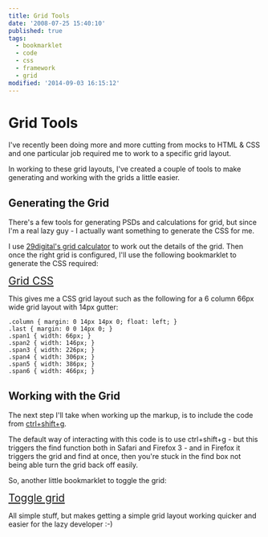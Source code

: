 ```yaml
---
title: Grid Tools
date: '2008-07-25 15:40:10'
published: true
tags:
  - bookmarklet
  - code
  - css
  - framework
  - grid
modified: '2014-09-03 16:15:12'
---
```

# Grid Tools

I've recently been doing more and more cutting from mocks to HTML & CSS and one particular job required me to work to a specific grid layout.

In working to these grid layouts, I've created a couple of tools to make generating and working with the grids a little easier.


<!--more-->

## Generating the Grid

There's a few tools for generating PSDs and calculations for grid, but since I'm a real lazy guy - I actually want something to generate the CSS for me.

I use [29digital's grid calculator](http://www.29digital.net/grid/ "Grid Calculator") to work out the details of the grid.  Then once the right grid is configured, I'll use the following bookmarklet to generate the CSS required:

<a style="font-size: 150%;" href="javascript:(function(){function%20g(f){return%20parseInt(document.getElementById(f).value)}var%20a=g('columnsvalue'),b=g('columnwidthvalue'),c=g('gutterwidthvalue'),d='',i;d=%22.column%20{%20margin:%200%20%22+c+%22px%20%22+c+%22px%200;%20float:%20left;%20}\n.last%20{%20margin:%200%200%20%22+c+%22px%200;%20}\n%22;for(i=0;i<a;i++){d+=%22.span%22+(i+1)+%22%20{%20width:%20%22+((b*(i+1))+(c*i))+%22px;%20}\n%22}alert(d)})();">Grid CSS</a>

This gives me a CSS grid layout such as the following for a 6 column 66px wide grid layout with 14px gutter:

<pre><code>.column { margin: 0 14px 14px 0; float: left; }
.last { margin: 0 0 14px 0; }
.span1 { width: 66px; }
.span2 { width: 146px; }
.span3 { width: 226px; }
.span4 { width: 306px; }
.span5 { width: 386px; }
.span6 { width: 466px; }</code></pre>

## Working with the Grid

The next step I'll take when working up the markup, is to include the code from <a href="http://gridlayouts.com/" title="Grid Layout">ctrl+shift+g</a>.

The default way of interacting with this code is to use ctrl+shift+g - but this triggers the find function both in Safari and Firefox 3 - and in Firefox it triggers the grid and find at once, then you're stuck in the find box not being able turn the grid back off easily.

So, another little bookmarklet to toggle the grid:

<a style="font-size: 150%;" href="javascript:(function(){$('#GridLayout').toggle();})();">Toggle grid</a>

All simple stuff, but makes getting a simple grid layout working quicker and easier for the lazy developer :-)
